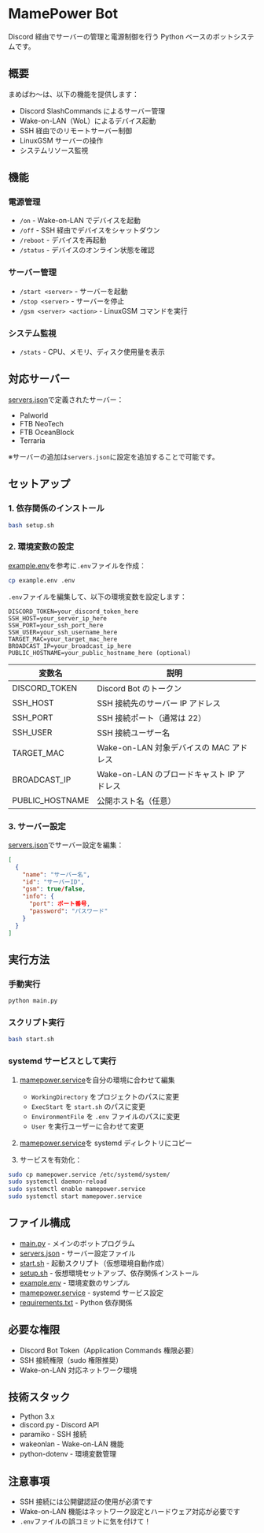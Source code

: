 # MamePower Bot

Discord 経由でサーバーの管理と電源制御を行う Python ベースのボットシステムです。

## 概要

まめぱわ～は、以下の機能を提供します：

- Discord SlashCommands によるサーバー管理
- Wake-on-LAN（WoL）によるデバイス起動
- SSH 経由でのリモートサーバー制御
- LinuxGSM サーバーの操作
- システムリソース監視

## 機能

### 電源管理

- `/on` - Wake-on-LAN でデバイスを起動
- `/off` - SSH 経由でデバイスをシャットダウン
- `/reboot` - デバイスを再起動
- `/status` - デバイスのオンライン状態を確認

### サーバー管理

- `/start <server>` - サーバーを起動
- `/stop <server>` - サーバーを停止
- `/gsm <server> <action>` - LinuxGSM コマンドを実行

### システム監視

- `/stats` - CPU、メモリ、ディスク使用量を表示

## 対応サーバー

[servers.json](servers.json)で定義されたサーバー：

- Palworld
- FTB NeoTech
- FTB OceanBlock
- Terraria

※サーバーの追加は`servers.json`に設定を追加することで可能です。

## セットアップ

### 1. 依存関係のインストール

```bash
bash setup.sh
```

### 2. 環境変数の設定

[example.env](example.env)を参考に`.env`ファイルを作成：

```bash
cp example.env .env
```

`.env`ファイルを編集して、以下の環境変数を設定します：

```env
DISCORD_TOKEN=your_discord_token_here
SSH_HOST=your_server_ip_here
SSH_PORT=your_ssh_port_here
SSH_USER=your_ssh_username_here
TARGET_MAC=your_target_mac_here
BROADCAST_IP=your_broadcast_ip_here
PUBLIC_HOSTNAME=your_public_hostname_here (optional)
```

| 変数名          | 説明                                       |
| --------------- | ------------------------------------------ |
| DISCORD_TOKEN   | Discord Bot のトークン                     |
| SSH_HOST        | SSH 接続先のサーバー IP アドレス           |
| SSH_PORT        | SSH 接続ポート（通常は 22）                |
| SSH_USER        | SSH 接続ユーザー名                         |
| TARGET_MAC      | Wake-on-LAN 対象デバイスの MAC アドレス    |
| BROADCAST_IP    | Wake-on-LAN のブロードキャスト IP アドレス |
| PUBLIC_HOSTNAME | 公開ホスト名（任意）                       |

### 3. サーバー設定

[servers.json](servers.json)でサーバー設定を編集：

```json
[
  {
    "name": "サーバー名",
    "id": "サーバーID",
    "gsm": true/false,
    "info": {
      "port": ポート番号,
      "password": "パスワード"
    }
  }
]
```

## 実行方法

### 手動実行

```bash
python main.py
```

### スクリプト実行

```bash
bash start.sh
```

### systemd サービスとして実行

1. [mamepower.service](mamepower.service)を自分の環境に合わせて編集

   - `WorkingDirectory` をプロジェクトのパスに変更
   - `ExecStart` を `start.sh` のパスに変更
   - `EnvironmentFile` を `.env` ファイルのパスに変更
   - `User` を実行ユーザーに合わせて変更

2. [mamepower.service](mamepower.service)を systemd ディレクトリにコピー
3. サービスを有効化：

```bash
sudo cp mamepower.service /etc/systemd/system/
sudo systemctl daemon-reload
sudo systemctl enable mamepower.service
sudo systemctl start mamepower.service
```

## ファイル構成

- [main.py](main.py) - メインのボットプログラム
- [servers.json](servers.json) - サーバー設定ファイル
- [start.sh](start.sh) - 起動スクリプト（仮想環境自動作成）
- [setup.sh](setup.sh) - 仮想環境セットアップ、依存関係インストール
- [example.env](example.env) - 環境変数のサンプル
- [mamepower.service](mamepower.service) - systemd サービス設定
- [requirements.txt](requirements.txt) - Python 依存関係

## 必要な権限

- Discord Bot Token（Application Commands 権限必要）
- SSH 接続権限（sudo 権限推奨）
- Wake-on-LAN 対応ネットワーク環境

## 技術スタック

- Python 3.x
- discord.py - Discord API
- paramiko - SSH 接続
- wakeonlan - Wake-on-LAN 機能
- python-dotenv - 環境変数管理

## 注意事項

- SSH 接続には公開鍵認証の使用が必須です
- Wake-on-LAN 機能はネットワーク設定とハードウェア対応が必要です
- `.env`ファイルの誤コミットに気を付けて！
